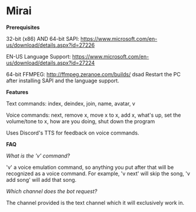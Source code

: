 # Mirai

**Prerequisites**

32-bit (x86) AND 64-bit SAPI: https://www.microsoft.com/en-us/download/details.aspx?id=27226

EN-US Language Support: https://www.microsoft.com/en-us/download/details.aspx?id=27224

64-bit FFMPEG: http://ffmpeg.zeranoe.com/builds/
dsad
Restart the PC after installing SAPI and the language support.

**Features**

Text commands: index, deindex, join, name, avatar, v

Voice commands: next, remove x, move x to x, add x, what's up, set the volume/tone to x, how are you doing, shut down the program

Uses Discord's TTS for feedback on voice commands.

**FAQ**

*What is the 'v' command?*

'v' a voice emulation command, so anything you put after that will be recognized as a voice command. For example, 'v next' will skip the song, 'v add song' will add that song.

*Which channel does the bot request?*

The channel provided is the text channel which it will exclusively work in.
